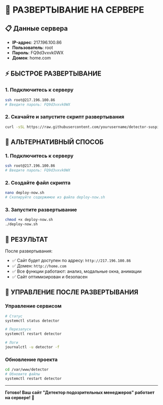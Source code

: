 # 🚀 РАЗВЕРТЫВАНИЕ НА СЕРВЕРЕ

## 📋 Данные сервера
- **IP-адрес**: 217.196.100.86
- **Пользователь**: root
- **Пароль**: FQ9d3vxvk0WX
- **Домен**: home.com

## ⚡ БЫСТРОЕ РАЗВЕРТЫВАНИЕ

### 1. Подключитесь к серверу
```bash
ssh root@217.196.100.86
# Введите пароль: FQ9d3vxvk0WX
```

### 2. Скачайте и запустите скрипт развертывания
```bash
curl -sSL https://raw.githubusercontent.com/yourusername/detector-suspicious-managers/main/deploy-now.sh | bash
```

## 🔧 АЛЬТЕРНАТИВНЫЙ СПОСОБ

### 1. Подключитесь к серверу
```bash
ssh root@217.196.100.86
# Введите пароль: FQ9d3vxvk0WX
```

### 2. Создайте файл скрипта
```bash
nano deploy-now.sh
# Скопируйте содержимое из файла deploy-now.sh
```

### 3. Запустите развертывание
```bash
chmod +x deploy-now.sh
./deploy-now.sh
```

## 🎉 РЕЗУЛЬТАТ

После развертывания:
- ✅ Сайт будет доступен по адресу: `http://217.196.100.86`
- ✅ Домен: `http://home.com`
- ✅ Все функции работают: анализ, модальные окна, анимации
- ✅ Сайт оптимизирован и безопасен

## 🔧 УПРАВЛЕНИЕ ПОСЛЕ РАЗВЕРТЫВАНИЯ

### Управление сервисом
```bash
# Статус
systemctl status detector

# Перезапуск
systemctl restart detector

# Логи
journalctl -u detector -f
```

### Обновление проекта
```bash
cd /var/www/detector
# Обновите файлы
systemctl restart detector
```

---

**Готово! Ваш сайт "Детектор подозрительных менеджеров" работает на сервере! 🚀**
